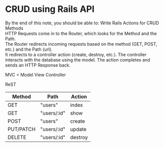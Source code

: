 # CRUD using Rails API  

By the end of this note, you should be able to: Write Rails Actions for CRUD Methods  
HTTP Requests come in to the Router, which looks for the Method and the Path.  
The Router redirects incoming requests based on the method (GET, POST, etc.) and the Path (url).  
It redirects to a controller action (create, destroy, etc.). The controller interacts with the database using the model. The action completes and sends an HTTP Response back.

MVC = Model View Controller  

ReST

Method | Path | Action  
--------|-------------|----------
GET | "users" | index  
GET | "users/:id" | show  
POST | "users" | create  
PUT/PATCH | "users/:id" | update  
DELETE | "users/:id" | destroy  

